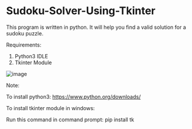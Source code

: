 # Sudoku-Solver-Using-Tkinter
This program is written in python. It will help you find a valid solution for a sudoku puzzle.

Requirements:
1) Python3 IDLE
2) Tkinter Module

![image](https://user-images.githubusercontent.com/69568975/135023128-8d1d3b30-933f-42b3-9ea3-04696b76738c.png)

Note:

To install python3: https://www.python.org/downloads/

To install tkinter module in windows:

Run this command in command prompt:  pip install tk
